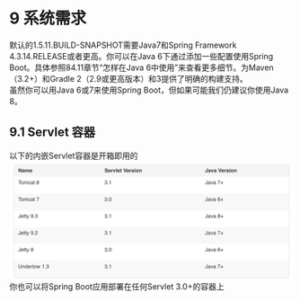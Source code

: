 # 9 系统需求
默认的1.5.11.BUILD-SNAPSHOT需要Java7和Spring Framework 4.3.14.RELEASE或者更高。你可以在Java 6下通过添加一些配置使用Spring Boot。具体参照84.11章节“怎样在Java 6中使用”来查看更多细节。为Maven（3.2+）和Gradle 2（2.9或更高版本）和3提供了明确的构建支持。  
虽然你可以用Java 6或7来使用Spring Boot，但如果可能我们仍建议你使用Java 8。

## 9.1 Servlet 容器

以下的内嵌Servlet容器是开箱即用的![](/assets/import.png)你也可以将Spring Boot应用部署在任何Servlet 3.0+的容器上

